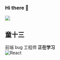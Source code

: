 ### Hi there 👋
![](https://github-readme-stats.vercel.app/api?username=Tongshisan&theme=dark)

## 童十三
前端 bug 工程师
**正在学习**  
![React](https://img.shields.io/badge/React-React-green)
<!--
**Tongshisan/Tongshisan** is a ✨ _special_ ✨ repository because its `README.md` (this file) appears on your GitHub profile.

Here are some ideas to get you started:

- 🔭 I’m currently working on ...
- 🌱 I’m currently learning ...
- 👯 I’m looking to collaborate on ...
- 🤔 I’m looking for help with ...
- 💬 Ask me about ...
- 📫 How to reach me: ...
- 😄 Pronouns: ...
- ⚡ Fun fact: ...
-->
